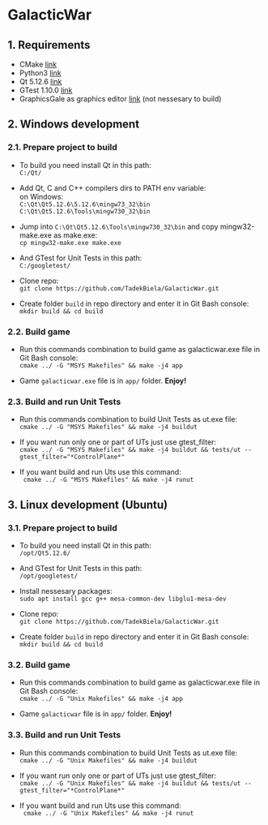 # GalacticWar

## 1. Requirements
  * CMake [link](https://cmake.org/download/)
  * Python3 [link](https://www.python.org/downloads/)
  * Qt 5.12.6 [link](http://download.qt.io/archive/qt/5.12/5.12.6/)
  * GTest 1.10.0 [link](https://github.com/google/googletest)
  * GraphicsGale as graphics editor [link](https://graphicsgale.com/us/download.html)  (not nessesary to build)


## 2. Windows development
### 2.1. Prepare project to build

  * To build you need install Qt in this path: \
      `C:/Qt/`

  * Add Qt, C and C++ compilers dirs to PATH env variable: \
    on Windows: \
      `C:\Qt\Qt5.12.6\5.12.6\mingw73_32\bin` \
      `C:\Qt\Qt5.12.6\Tools\mingw730_32\bin`

  * Jump into `C:\Qt\Qt5.12.6\Tools\mingw730_32\bin` and copy mingw32-make.exe as make.exe: \
      `cp mingw32-make.exe make.exe`

  * And GTest for Unit Tests in this path: \
      `C:/googletest/`

  * Clone repo: \
      `git clone https://github.com/TadekBiela/GalacticWar.git`

  * Create folder `build` in repo directory and enter it in Git Bash console: \
      `mkdir build && cd build`


### 2.2. Build game

  * Run this commands combination to build game as galacticwar.exe file in Git Bash console: \
      `cmake ../ -G "MSYS Makefiles" && make -j4 app`

  * Game `galacticwar.exe` file is in `app/` folder. **Enjoy!**


### 2.3. Build and run Unit Tests

  * Run this commands combination to build Unit Tests as ut.exe file: \
      `cmake ../ -G "MSYS Makefiles" && make -j4 buildut`

  * If you want run only one or part of UTs just use gtest_filter: \
      `cmake ../ -G "MSYS Makefiles" && make -j4 buildut && tests/ut --gtest_filter="*ControlPlane*"`

  * If you want build and run Uts use this command: \
      ` cmake ../ -G "MSYS Makefiles" && make -j4 runut`


## 3. Linux development (Ubuntu)
### 3.1. Prepare project to build

  * To build you need install Qt in this path: \
      `/opt/Qt5.12.6/`

  * And GTest for Unit Tests in this path: \
      `/opt/googletest/`

  * Install nessesary packages: \
      `sudo apt install gcc g++ mesa-common-dev libglu1-mesa-dev`

  * Clone repo: \
      `git clone https://github.com/TadekBiela/GalacticWar.git`

  * Create folder `build` in repo directory and enter it in Git Bash console: \
      `mkdir build && cd build`


### 3.2. Build game

  * Run this commands combination to build game as galacticwar.exe file in Git Bash console: \
      `cmake ../ -G "Unix Makefiles" && make -j4 app`

  * Game `galacticwar` file is in `app/` folder. **Enjoy!**


### 3.3. Build and run Unit Tests

  * Run this commands combination to build Unit Tests as ut.exe file: \
      `cmake ../ -G "Unix Makefiles" && make -j4 buildut`

  * If you want run only one or part of UTs just use gtest_filter: \
      `cmake ../ -G "Unix Makefiles" && make -j4 buildut && tests/ut --gtest_filter="*ControlPlane*"`

  * If you want build and run Uts use this command: \
      ` cmake ../ -G "Unix Makefiles" && make -j4 runut`
